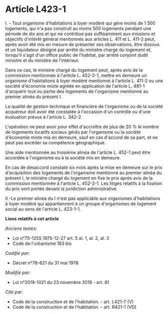 # Article L423-1

I. - Tout organisme d'habitations à loyer modéré qui gère moins de 1 500 logements, qui n'a pas construit au moins 500
logements pendant une période de dix ans et qui ne contribue pas suffisamment aux missions et objectifs d'intérêt général
mentionnés aux articles L. 411 et L. 411-2 peut, après avoir été mis en mesure de présenter ses observations, être dissous et
un liquidateur désigné par arrêté du ministre chargé du logement et, lorsqu'il s'agit d'un office public de l'habitat, par
arrêté conjoint dudit ministre et du ministre de l'intérieur.

Dans ce cas, le ministre chargé du logement peut, après avis de la commission mentionnée à l'article L. 452-2-1, mettre en
demeure un organisme d'habitations à loyer modéré mentionné à l'article L. 411-2 ou une société d'économie mixte agréée en
application de l'article L. 481-1 d'acquérir tout ou partie des logements de l'organisme mentionné au premier alinéa du
présent I.

La qualité de gestion technique et financière de l'organisme ou de la société acquéreur doit avoir été constatée à l'occasion
d'un contrôle ou d'une évaluation prévus à l'article L. 342-2.

L'opération ne peut avoir pour effet d'accroître de plus de 20 % le nombre de logements locatifs sociaux gérés par
l'organisme ou la société d'économie mixte mis en demeure, sauf en cas d'accord de sa part, et ne peut pas excéder sa
compétence géographique.

Une aide mentionnée au troisième alinéa de l'article L. 452-1 peut être accordée à l'organisme ou à la société mis en
demeure.

En cas de désaccord constaté six mois après la mise en demeure sur le prix d'acquisition des logements de l'organisme
mentionné au premier alinéa du présent I, le ministre chargé du logement en fixe le prix après avis de la commission
mentionnée à l'article L. 452-2-1. Les litiges relatifs à la fixation du prix sont portés devant la juridiction
administrative.

II.-Le premier alinéa du I n'est pas applicable aux organismes d'habitations à loyer modéré qui appartiennent à un groupe
d'organismes de logement social au sens de l'article L. 423-1-1.

**Liens relatifs à cet article**

_Anciens textes_:

  - Loi n°75-1255 1975-12-27 art. 5 al. 1, al. 2, al. 3
  - Code de l'urbanisme 183 bis

_Codifié par_:

  - Décret n°78-621 du 31 mai 1978

_Modifié par_:

  - Loi n°2018-1021 du 23 novembre 2018 - art. 81

_Cité par_:

  - Code de la construction et de l'habitation. - art. L421-7 (V)
  - Code de la construction et de l'habitation. - art. R421-1 (VD)
